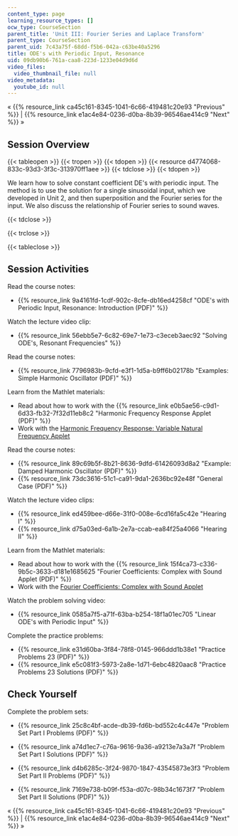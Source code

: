 ```yaml
---
content_type: page
learning_resource_types: []
ocw_type: CourseSection
parent_title: 'Unit III: Fourier Series and Laplace Transform'
parent_type: CourseSection
parent_uid: 7c43a75f-68dd-f5b6-042a-c63be40a5296
title: ODE's with Periodic Input, Resonance
uid: 09db90b6-761a-caa8-223d-1233e04d9d6d
video_files:
  video_thumbnail_file: null
video_metadata:
  youtube_id: null
---
```


« {{% resource_link ca45c161-8345-1041-6c66-419481c20e93 "Previous" %}} | {{% resource_link e1ac4e84-0236-d0ba-8b39-96546ae414c9 "Next" %}} »

Session Overview
----------------

{{< tableopen >}}
{{< tropen >}}
{{< tdopen >}}
{{< resource d4774068-833c-93d3-3f3c-313970ff1aee >}}
{{< tdclose >}}
{{< tdopen >}}


We learn how to solve constant coefficient DE's with periodic input. The method is to use the solution for a single sinusoidal input, which we developed in Unit 2, and then superposition and the Fourier series for the input. We also discuss the relationship of Fourier series to sound waves.


{{< tdclose >}}

{{< trclose >}}

{{< tableclose >}}

Session Activities
------------------

Read the course notes:

*   {{% resource_link 9a4161fd-1cdf-902c-8cfe-db16ed4258cf "ODE's with Periodic Input, Resonance: Introduction (PDF)" %}}

Watch the lecture video clip:

*   {{% resource_link 56ebb5e7-6c82-69e7-1e73-c3eceb3aec92 "Solving ODE's, Resonant Frequencies" %}}

Read the course notes:

*   {{% resource_link 7796983b-9cfd-e3f1-1d5a-b9ff6b02178b "Examples: Simple Harmonic Oscillator (PDF)" %}}

Learn from the Mathlet materials:

*   Read about how to work with the {{% resource_link e0b5ae56-c9d1-6d33-fb32-7f32d11eb8c2 "Harmonic Frequency Response Applet (PDF)" %}}
*   Work with the [Harmonic Frequency Response: Variable Natural Frequency Applet](/ans7870/18/18.03SC/harmonicFreqRespVarNaturalFreq.html "Open in a new window.")

Read the course notes:

*   {{% resource_link 89c69b5f-8b21-8636-9dfd-61426093d8a2 "Example: Damped Harmonic Oscillator (PDF)" %}}
*   {{% resource_link 73dc3616-51c1-ca91-9da1-2636bc92e48f "General Case (PDF)" %}}

Watch the lecture video clips:

*   {{% resource_link ed459bee-d66e-31f0-008e-6cd16fa5c42e "Hearing I" %}}
*   {{% resource_link d75a03ed-6a1b-2e7a-ccab-ea84f25a4066 "Hearing II" %}}

Learn from the Mathlet materials:

*   Read about how to work with the {{% resource_link 15f4ca73-c336-9b5c-3633-d181e1685625 "Fourier Coefficients: Complex with Sound Applet (PDF)" %}}
*   Work with the [Fourier Coefficients: Complex with Sound Applet](/ans7870/18/18.03SC/fourierCoefficientsComplex.html "Open in a new window.")

Watch the problem solving video:

*   {{% resource_link 0585a7f5-a71f-63ba-b254-18f1a01ec705 "Linear ODE's with Periodic Input" %}}

Complete the practice problems:

*   {{% resource_link e31d60ba-3f84-78f8-0145-966ddd1b38e1 "Practice Problems 23 (PDF)" %}}
*   {{% resource_link e5c081f3-5973-2a8e-1d71-6ebc4820aac8 "Practice Problems 23 Solutions (PDF)" %}}

Check Yourself
--------------

Complete the problem sets:

*   {{% resource_link 25c8c4bf-acde-db39-fd6b-bd552c4c447e "Problem Set Part I Problems (PDF)" %}}
*   {{% resource_link a74d1ec7-c76a-9616-9a36-a9213e7a3a7f "Problem Set Part I Solutions (PDF)" %}}
  
*   {{% resource_link d4b6285c-3f24-9870-1847-43545873e3f3 "Problem Set Part II Problems (PDF)" %}}
*   {{% resource_link 7169e738-b09f-f53a-d07c-98b34c1673f7 "Problem Set Part II Solutions (PDF)" %}}

« {{% resource_link ca45c161-8345-1041-6c66-419481c20e93 "Previous" %}} | {{% resource_link e1ac4e84-0236-d0ba-8b39-96546ae414c9 "Next" %}} »
